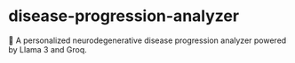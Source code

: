 # disease-progression-analyzer
🏥 A personalized neurodegenerative disease progression analyzer powered by Llama 3 and Groq.
